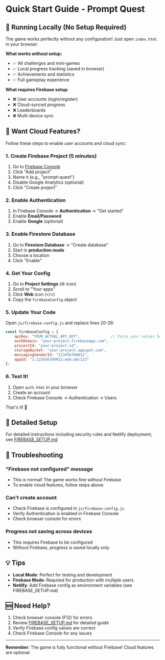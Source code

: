 # Quick Start Guide - Prompt Quest

## 🚀 Running Locally (No Setup Required)

The game works perfectly without any configuration! Just open `index.html` in your browser.

**What works without setup:**
- ✅ All challenges and mini-games
- ✅ Local progress tracking (saved in browser)
- ✅ Achievements and statistics
- ✅ Full gameplay experience

**What requires Firebase setup:**
- ❌ User accounts (login/register)
- ❌ Cloud-synced progress
- ❌ Leaderboards
- ❌ Multi-device sync

## 🔧 Want Cloud Features?

Follow these steps to enable user accounts and cloud sync:

### 1. Create Firebase Project (5 minutes)

1. Go to [Firebase Console](https://console.firebase.google.com)
2. Click "Add project"
3. Name it (e.g., "prompt-quest")
4. Disable Google Analytics (optional)
5. Click "Create project"

### 2. Enable Authentication

1. In Firebase Console → **Authentication** → "Get started"
2. Enable **Email/Password**
3. Enable **Google** (optional)

### 3. Enable Firestore Database

1. Go to **Firestore Database** → "Create database"
2. Start in **production mode**
3. Choose a location
4. Click "Enable"

### 4. Get Your Config

1. Go to **Project Settings** (⚙️ icon)
2. Scroll to "Your apps"
3. Click **Web** icon (</>)
4. Copy the `firebaseConfig` object

### 5. Update Your Code

Open `js/firebase-config.js` and replace lines 20-26:

```javascript
const firebaseConfig = {
    apiKey: "YOUR_ACTUAL_API_KEY",              // Paste your values here
    authDomain: "your-project.firebaseapp.com",
    projectId: "your-project-id",
    storageBucket: "your-project.appspot.com",
    messagingSenderId: "123456789012",
    appId: "1:123456789012:web:abc123"
};
```

### 6. Test It!

1. Open `auth.html` in your browser
2. Create an account
3. Check Firebase Console → Authentication → Users

That's it! 🎉

## 📝 Detailed Setup

For detailed instructions including security rules and Netlify deployment, see [FIREBASE_SETUP.md](FIREBASE_SETUP.md)

## 🐛 Troubleshooting

### "Firebase not configured" message
- This is normal! The game works fine without Firebase
- To enable cloud features, follow steps above

### Can't create account
- Check Firebase is configured in `js/firebase-config.js`
- Verify Authentication is enabled in Firebase Console
- Check browser console for errors

### Progress not saving across devices
- This requires Firebase to be configured
- Without Firebase, progress is saved locally only

## 💡 Tips

- **Local Mode**: Perfect for testing and development
- **Firebase Mode**: Required for production with multiple users
- **Netlify**: Add Firebase config as environment variables (see FIREBASE_SETUP.md)

## 🆘 Need Help?

1. Check browser console (F12) for errors
2. Review [FIREBASE_SETUP.md](FIREBASE_SETUP.md) for detailed guide
3. Verify Firebase config values are correct
4. Check Firebase Console for any issues

---

**Remember**: The game is fully functional without Firebase! Cloud features are optional.

